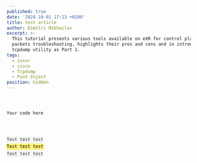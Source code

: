 ```yaml
---
published: true
date: '2024-10-01 17:13 +0200'
title: test article
author: Dimitri Mikhailov
excerpt: >-
  This tutorial presents various tools available on eXR for control plane
  packets troubleshooting, highlights their pros and cons and in introduces the
  tcpdump utility as Part 1.
tags:
  - iosxr
  - cisco
  - Tcpdump
  - Punt-Inject
position: hidden
---
```

<div class="highlighter-rouge">
<pre class="highlight">
<code>

Your code here

</code>
</pre>
</div>

<pre style="line-height: 1.4em !important; background-color: #f6f6f6 !important; color: #323232 !important; border-color: #D8D8D8 !important; display: table;"><code>Test test test
<mark style="background: #FFF176; margin: 0 -0.15em; padding: 0.1em 0.15em; border-radius: 0.2em; -webkit-box-decoration-break: clone; box-decoration-break: clone;">Test test test</mark>
Test test test</code></pre>